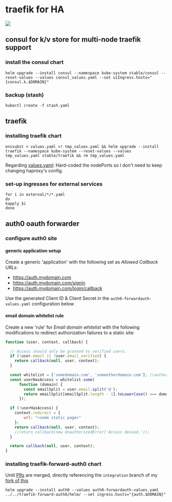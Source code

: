 # traefik for HA

![](https://i.imgur.com/gwienvX.png)

## consul for k/v store for multi-node traefik support

### install the consul chart

```shell
helm upgrade --install consul --namespace kube-system stable/consul --reset-values --values consul_values.yaml --set uiIngress.hosts="{consul.k.$DOMAIN}"
```

### backup (stash)

```shell
kubectl create -f stash.yaml
```

## traefik

### installing traefik chart

```shell
envsubst < values.yaml >! tmp_values.yaml && helm upgrade --install traefik --namespace kube-system --reset-values --values tmp_values.yaml stable/traefik && rm tmp_values.yaml
```

Regarding [values.yaml](values.yaml): Hard-coded the nodePorts so I don't need to keep changing haproxy's config.

### set-up ingresses for external services

```shell
for i in external/*/*.yaml
do
kapply $i
done
```

## auth0 oauth forwarder

### configure auth0 site

#### generic application setup

Create a generic 'application' with the following set as _Allowed Callback URLs_:

* https://auth.mydomain.com
* https://auth.mydomain.com/signin
* https://auth.mydomain.com/login/callback

Use the generated Client ID & Client Secret in the `auth0-forwardauth-values.yaml` configuration below

#### email domain whitelist rule

Create a new 'rule' for _Email domain whitelist_ with the following modifications to redirect authorization failures to a static site:

```js
function (user, context, callback) {

  // Access should only be granted to verified users.
  if (!user.email || !user.email_verified) {
    return callback(null, user, context);
  }

  const whitelist = ['somedomain.com', 'someotherdomain.com']; //authorized domains
  const userHasAccess = whitelist.some(
      function (domain) {
        const emailSplit = user.email.split('@');
        return emailSplit[emailSplit.length - 1].toLowerCase() === domain;
      });

  if (!userHasAccess) {
    context.redirect = {
        url: "<some static page>"
    };
    return callback(null, user, context);
    //return callback(new UnauthorizedError('Access denied.'));
  }

  return callback(null, user, context);
}
```

### installing traefik-forward-auth0 chart

Until [PRs](https://github.com/dniel/traefik-forward-auth0/pulls) are merged, directly referencing the `integration` branch of my [fork of this](https://github.com/billimek/traefik-forward-auth0)

```shell
helm upgrade --install auth0 --values auth0-forwardauth-values.yaml ../../traefik-forward-auth0/helm/ --set ingress.hosts="{auth.$DOMAIN}"
```
